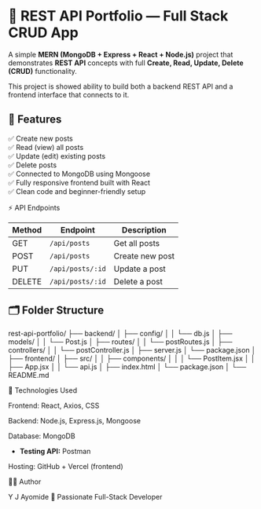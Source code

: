 # 🧠 REST API Portfolio — Full Stack CRUD App

A simple **MERN (MongoDB + Express + React + Node.js)** project that demonstrates **REST API** concepts with full **Create, Read, Update, Delete (CRUD)** functionality.

This project is  showed  ability to build both a backend REST API and a frontend interface that connects to it.



## 🚀 Features

✅ Create new posts  
✅ Read (view) all posts  
✅ Update (edit) existing posts  
✅ Delete posts  
✅ Connected to MongoDB using Mongoose  
✅ Fully responsive frontend built with React  
✅ Clean code and beginner-friendly setup  


⚡ API Endpoints

| Method | Endpoint         | Description     |
| ------ | ---------------- | --------------- |
| GET    | `/api/posts`     | Get all posts   |
| POST   | `/api/posts`     | Create new post |
| PUT    | `/api/posts/:id` | Update a post   |
| DELETE | `/api/posts/:id` | Delete a post   |


## 🗂️ Folder Structure

rest-api-portfolio/
├── backend/
│ ├── config/
│ │ └── db.js
│ ├── models/
│ │ └── Post.js
│ ├── routes/
│ │ └── postRoutes.js
│ ├── controllers/
│ │ └── postController.js
│ ├── server.js
│ └── package.json
│
├── frontend/
│ ├── src/
│ │ ├── components/
│ │ │ └── PostItem.jsx
│ │ ├── App.jsx
│ │ └── api.js
│ ├── index.html
│ └── package.json
│
└── README.md


🧩 Technologies Used

Frontend: React, Axios, CSS

Backend: Node.js, Express.js, Mongoose

Database: MongoDB

- **Testing API:** Postman

Hosting: GitHub + Vercel (frontend)

🧑‍💻 Author

Y J Ayomide
💼 Passionate Full-Stack Developer
